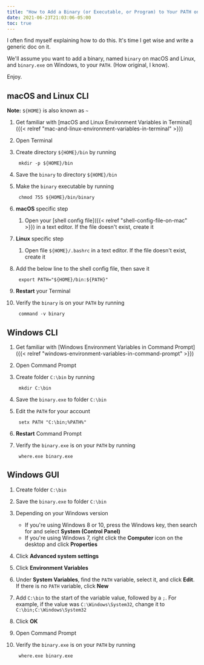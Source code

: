 ```yaml
---
title: "How to Add a Binary (or Executable, or Program) to Your PATH on macOS, Linux, or Windows"
date: 2021-06-23T21:03:06-05:00
toc: true
---
```


I often find myself explaining how to do this. It's time I get wise and write a generic doc on it.

We'll assume you want to add a binary, named `binary` on macOS and Linux, and `binary.exe` on Windows, to your `PATH`. (How original, I know).

Enjoy.

<!--more-->

## macOS and Linux CLI

**Note:** `${HOME}` is also known as `~`

1. Get familiar with [macOS and Linux Environment Variables in Terminal]({{< relref "mac-and-linux-environment-variables-in-terminal" >}})
1. Open Terminal
1. Create directory `${HOME}/bin` by running

        mkdir -p ${HOME}/bin

1. Save the `binary` to directory `${HOME}/bin`
1. Make the `binary` executable by running

        chmod 755 ${HOME}/bin/binary

1. **macOS** specific step
    1. Open your [shell config file]({{< relref "shell-config-file-on-mac" >}}) in a text editor. If the file doesn't exist, create it
1. **Linux** specific step
    1. Open file `${HOME}/.bashrc` in a text editor. If the file doesn't exist, create it
1. Add the below line to the shell config file, then save it

        export PATH="${HOME}/bin:${PATH}"

1. **Restart** your Terminal
1. Verify the `binary` is on your `PATH` by running

        command -v binary

## Windows CLI

1. Get familiar with [Windows Environment Variables in Command Prompt]({{< relref "windows-environment-variables-in-command-prompt" >}})
1. Open Command Prompt
1. Create folder `C:\bin` by running

        mkdir C:\bin

1. Save the `binary.exe` to folder `C:\bin`
1. Edit the `PATH` for your account

        setx PATH "C:\bin;%PATH%"

1. **Restart** Command Prompt
1. Verify the `binary.exe` is on your `PATH` by running

        where.exe binary.exe

## Windows GUI

1. Create folder `C:\bin`
1. Save the `binary.exe` to folder `C:\bin`
1. Depending on your Windows version
    - If you're using Windows 8 or 10, press the Windows key, then search for and select **System (Control Panel)**
    - If you're using Windows 7, right click the **Computer** icon on the desktop and click **Properties**
1. Click **Advanced system settings**
1. Click **Environment Variables**
1. Under **System Variables**, find the `PATH` variable, select it, and click **Edit**. If there is no `PATH` variable, click **New**
1. Add `C:\bin` to the start of the variable value, followed by a `;`. For example, if the value was `C:\Windows\System32`, change it to `C:\bin;C:\Windows\System32`
1. Click **OK**
1. Open Command Prompt
1. Verify the `binary.exe` is on your `PATH` by running

        where.exe binary.exe
